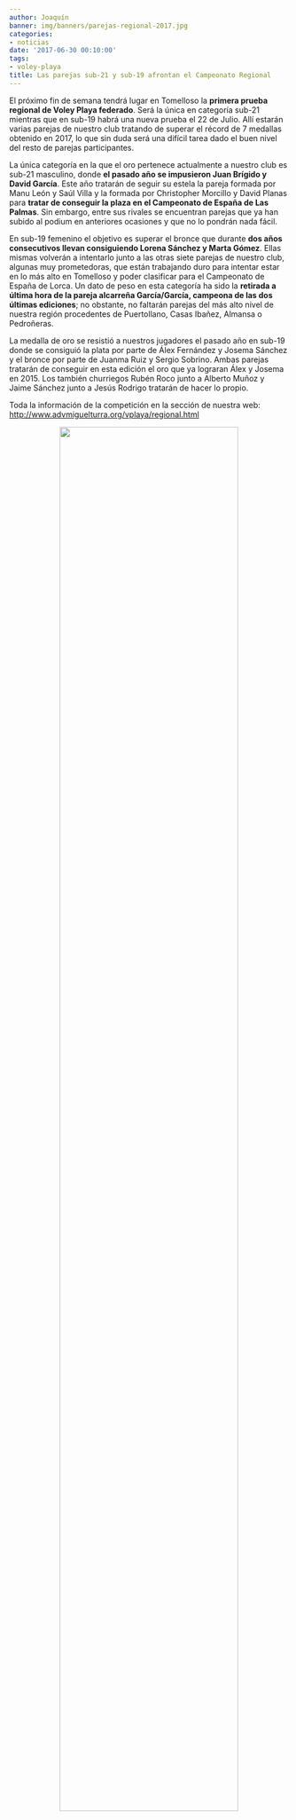 ```yaml
---
author: Joaquín
banner: img/banners/parejas-regional-2017.jpg
categories:
- noticias
date: '2017-06-30 00:10:00'
tags:
- voley-playa
title: Las parejas sub-21 y sub-19 afrontan el Campeonato Regional
---
```


El próximo fin de semana tendrá lugar en Tomelloso la **primera prueba
regional de Voley Playa federado**. Será la única en categoría sub-21
mientras que en sub-19 habrá una nueva prueba el 22 de Julio. Allí
estarán varias parejas de nuestro club tratando de superar el récord
de 7 medallas obtenido en 2017, lo que sin duda será una difícil tarea
dado el buen nivel del resto de parejas participantes.

La única categoría en la que el oro pertenece actualmente a nuestro
club es sub-21 masculino, donde **el pasado año se impusieron Juan
Brígido y David García**. Este año tratarán de seguir su estela la
pareja formada por Manu León y Saúl Villa y la formada por Christopher
Morcillo y David Planas para **tratar de conseguir la plaza en el
Campeonato de España de Las Palmas**. Sin embargo, entre sus rivales
se encuentran parejas que ya han subido al podium en anteriores
ocasiones y que no lo pondrán nada fácil.

En sub-19 femenino el objetivo es superar el bronce que durante **dos
años consecutivos llevan consiguiendo Lorena Sánchez y Marta Gómez**.
Ellas mismas volverán a intentarlo junto a las otras siete parejas de
nuestro club, algunas muy prometedoras, que están trabajando duro para
intentar estar en lo más alto en Tomelloso y poder clasificar para el
Campeonato de España de Lorca. Un dato de peso en esta categoría ha
sido la **retirada a última hora de la pareja alcarreña García/García,
campeona de las dos últimas ediciones**; no obstante, no faltarán
parejas del más alto nivel de nuestra región procedentes de
Puertollano, Casas Ibañez, Almansa o Pedroñeras.

La medalla de oro se resistió a nuestros jugadores el pasado año en
sub-19 donde se consiguió la plata por parte de Álex Fernández y
Josema Sánchez y el bronce por parte de Juanma Ruiz y Sergio
Sobrino. Ambas parejas tratarán de conseguir en esta edición el oro
que ya lograran Álex y Josema en 2015. Los también churriegos Rubén
Roco junto a Alberto Muñoz y Jaime Sánchez junto a Jesús Rodrigo
tratarán de hacer lo propio.

Toda la información de la competición en la sección de nuestra web:
http://www.advmiguelturra.org/vplaya/regional.html

<center>
	<a target="photo" href="http://www.advmiguelturra.org/img/banners/parejas-regional-2017.jpg">
	<img width="80%" align="center" src="http://www.advmiguelturra.org/img/banners/parejas-regional-2017.jpg"/>
	</a>
</center>
